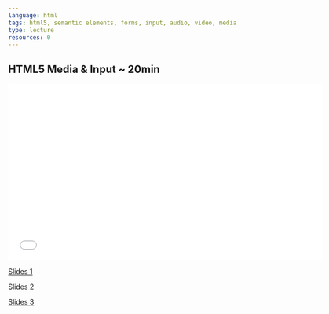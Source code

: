 ```yaml
---
language: html
tags: html5, semantic elements, forms, input, audio, video, media
type: lecture
resources: 0
---
```


## HTML5 Media & Input ~ 20min

<iframe width="640" height="360" src="//www.youtube.com/embed/eiCtXc2YMKc?list=PLj148bJp5wizWrXUTK5YrT1spvJItHNNV" frameborder="0" allowfullscreen></iframe>

[Slides 1](https://docs.google.com/presentation/d/115ECvsMyDnFBcc-Rvb4Jn876JhOycXxKVN6sv7OiJ1Y/edit?usp=sharing)

[Slides 2](https://docs.google.com/presentation/d/1R2usO7eha-xvU6McOYjR8n2papGK-gzW_LwO4AM5NTA/edit?usp=sharing)

[Slides 3](https://docs.google.com/presentation/d/1tl0aB0EUOhLMi1Xr19UCAUTCY20FRqEDv-oDGg2cTkg/edit?usp=sharing)